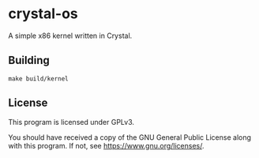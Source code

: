 # crystal-os

A simple x86 kernel written in Crystal.

## Building

```
make build/kernel
```

## License

This program is licensed under GPLv3.

You should have received a copy of the GNU General Public License
along with this program.  If not, see https://www.gnu.org/licenses/.
